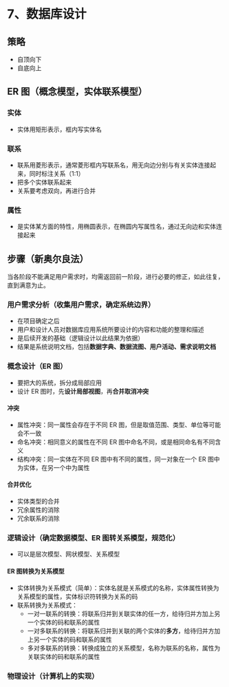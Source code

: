 # 7、数据库设计

## 策略

- 自顶向下
- 自底向上

## ER 图（概念模型，实体联系模型）

### 实体

- 实体用矩形表示，框内写实体名

### 联系

- 联系用菱形表示，通常菱形框内写联系名，用无向边分别与有关实体连接起来，同时标注关系（1:1）
- 把多个实体联系起来
- 关系要考虑双向，再进行合并

### 属性

- 是实体某方面的特性，用椭圆表示，在椭圆内写属性名，通过无向边和实体连接起来

## 步骤（新奥尔良法）

当各阶段不能满足用户需求时，均需返回前一阶段，进行必要的修正，如此往复，直到满意为止。

### 用户需求分析（收集用户需求，确定系统边界）

- 在项目确定之后
- 用户和设计人员对数据库应用系统所要设计的内容和功能的整理和描述
- 是后续开发的基础（逻辑设计以此结果为依据）
- 结果是系统说明文档，包括**数据字典、数据流图、用户活动、需求说明文档**

### 概念设计（ER 图）

- 要把大的系统，拆分成局部应用
- 设计 ER 图时，先**设计局部视图**，再**合并取消冲突**

#### 冲突

- 属性冲突：同一属性会存在于不同 ER 图，但是取值范围、类型、单位等可能会不一致
- 命名冲突：相同意义的属性在不同 ER 图中命名不同，或是相同命名有不同含义
- 结构冲突：同一实体在不同 ER 图中有不同的属性，同一对象在一个 ER 图中为实体，在另一个中为属性

#### 合并优化

- 实体类型的合并
- 冗余属性的消除
- 冗余联系的消除

### 逻辑设计（确定数据模型、ER 图转关系模型，规范化）

- 可以是层次模型、网状模型、关系模型

#### ER 图转换为关系模型

- 实体转换为关系模式（简单）：实体名就是关系模式的名称，实体属性转换为关系模型的属性，实体标识符转换为关系的码
- 联系转换为关系模式：
  - 一对一联系的转换：将联系归并到关联实体的任一方，给待归并方加上另一个实体的码和联系的属性
  - 一对多联系的转换：将联系归并到关联的两个实体的**多方**，给待归并方加上另一个实体的码和联系的属性
  - 多对多联系的转换：转换成独立的关系模型，名称为联系的名称，属性为关联实体的码和联系的属性

### 物理设计（计算机上的实现）
